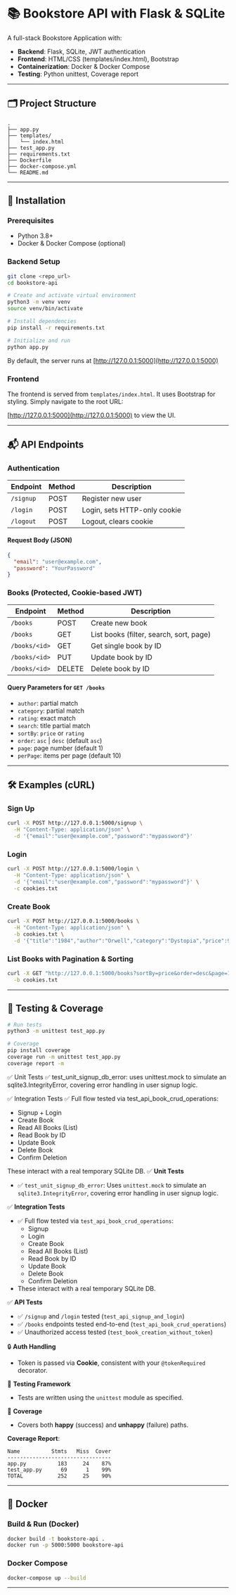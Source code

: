 # 📚 Bookstore API with Flask & SQLite

A full-stack Bookstore Application with:

- **Backend**: Flask, SQLite, JWT authentication
- **Frontend**: HTML/CSS (templates/index.html), Bootstrap
- **Containerization**: Docker & Docker Compose
- **Testing**: Python unittest, Coverage report

---

## 🗂 Project Structure

```
.
├── app.py
├── templates/
│   └── index.html
├── test_app.py
├── requirements.txt
├── Dockerfile
├── docker-compose.yml
└── README.md
```

---

## 🚀 Installation

### Prerequisites

- Python 3.8+
- Docker & Docker Compose (optional)

### Backend Setup

```bash
git clone <repo_url>
cd bookstore-api

# Create and activate virtual environment
python3 -m venv venv
source venv/bin/activate

# Install dependencies
pip install -r requirements.txt

# Initialize and run
python app.py
```

By default, the server runs at [http://127.0.0.1:5000](http://127.0.0.1:5000)

### Frontend

The frontend is served from `templates/index.html`. It uses Bootstrap for styling. Simply navigate to the root URL:

[http://127.0.0.1:5000](http://127.0.0.1:5000) to view the UI.

---

## 📬 API Endpoints

### Authentication

| Endpoint       | Method | Description                    |
| -------------- | ------ | ------------------------------ |
| `/signup`      | POST   | Register new user             |
| `/login`       | POST   | Login, sets HTTP-only cookie  |
| `/logout`      | POST   | Logout, clears cookie         |

#### Request Body (JSON)

```json
{
  "email": "user@example.com",
  "password": "YourPassword"
}
```

### Books (Protected, Cookie-based JWT)

| Endpoint              | Method | Description                             |
| --------------------- | ------ | --------------------------------------- |
| `/books`              | POST   | Create new book                         |
| `/books`              | GET    | List books (filter, search, sort, page) |
| `/books/<id>`         | GET    | Get single book by ID                   |
| `/books/<id>`         | PUT    | Update book by ID                       |
| `/books/<id>`         | DELETE | Delete book by ID                       |

#### Query Parameters for `GET /books`

- `author`: partial match
- `category`: partial match
- `rating`: exact match
- `search`: title partial match
- `sortBy`: `price` or `rating`
- `order`: `asc` | `desc` (default `asc`)
- `page`: page number (default 1)
- `perPage`: items per page (default 10)

---

## 🛠 Examples (cURL)

### Sign Up

```bash
curl -X POST http://127.0.0.1:5000/signup \
  -H "Content-Type: application/json" \
  -d '{"email":"user@example.com","password":"mypassword"}'
```

### Login

```bash
curl -X POST http://127.0.0.1:5000/login \
  -H "Content-Type: application/json" \
  -d '{"email":"user@example.com","password":"mypassword"}' \
  -c cookies.txt
```

### Create Book

```bash
curl -X POST http://127.0.0.1:5000/books \
  -H "Content-Type: application/json" \
  -b cookies.txt \
  -d '{"title":"1984","author":"Orwell","category":"Dystopia","price":9.99,"rating":4.5,"publishedDate":"1949-06-08"}'
```

### List Books with Pagination & Sorting

```bash
curl -X GET "http://127.0.0.1:5000/books?sortBy=price&order=desc&page=1&perPage=5" \
  -b cookies.txt
```

---

## 🧪 Testing & Coverage

```bash
# Run tests
python3 -m unittest test_app.py

# Coverage
pip install coverage
coverage run -m unittest test_app.py
coverage report -m
```

✅ Unit Tests
✅ test_unit_signup_db_error: uses unittest.mock to simulate an sqlite3.IntegrityError, covering error handling in user signup logic.

✅ Integration Tests
✅ Full flow tested via test_api_book_crud_operations:

- Signup + Login
- Create Book
- Read All Books (List)
- Read Book by ID
- Update Book
- Delete Book
- Confirm Deletion

These interact with a real temporary SQLite DB.
✅ **Unit Tests**  
- ✅ `test_unit_signup_db_error`: Uses `unittest.mock` to simulate an `sqlite3.IntegrityError`, covering error handling in user signup logic.

✅ **Integration Tests**  
- ✅ Full flow tested via `test_api_book_crud_operations`:  
  - Signup  
  - Login  
  - Create Book  
  - Read All Books (List)  
  - Read Book by ID  
  - Update Book  
  - Delete Book  
  - Confirm Deletion  
- These interact with a real temporary SQLite DB.

✅ **API Tests**  
- ✅ `/signup` and `/login` tested (`test_api_signup_and_login`)  
- ✅ `/books` endpoints tested end-to-end (`test_api_book_crud_operations`)  
- ✅ Unauthorized access tested (`test_book_creation_without_token`)

🔒 **Auth Handling**
- Token is passed via **Cookie**, consistent with your `@tokenRequired` decorator.

🧪 **Testing Framework**
- Tests are written using the `unittest` module as specified.

🎯 **Coverage**
- Covers both **happy** (success) and **unhappy** (failure) paths.

**Coverage Report**:

```
Name          Stmts   Miss  Cover
---------------------------------
app.py          183     24    87%
test_app.py      69      1    99%
TOTAL           252     25    90%
```

---

## 🐳 Docker

### Build & Run (Docker)

```bash
docker build -t bookstore-api .
docker run -p 5000:5000 bookstore-api
```

### Docker Compose

```bash
docker-compose up --build
```

---

